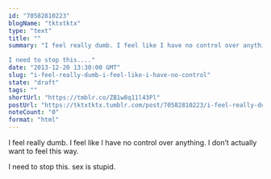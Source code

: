```yaml
---
id: "70582810223"
blogName: "tktxtktx"
type: "text"
title: ""
summary: "I feel really dumb. I feel like I have no control over anything. I don't actually want to feel this way.

I need to stop this...."
date: "2013-12-20 13:30:00 GMT"
slug: "i-feel-really-dumb-i-feel-like-i-have-no-control"
state: "draft"
tags: ""
shortUrl: "https://tmblr.co/ZB1w8q11l43Pl"
postUrl: "https://tktxtktx.tumblr.com/post/70582810223/i-feel-really-dumb-i-feel-like-i-have-no-control"
noteCount: "0"
format: "html"
---
```


I feel really dumb. I feel like I have no control over anything. I don’t actually want to feel this way.

I need to stop this. sex is stupid.